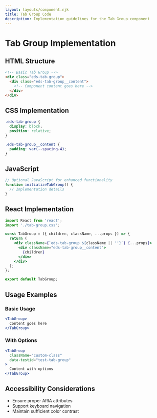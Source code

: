 ```yaml
---
layout: layouts/component.njk
title: Tab Group Code
description: Implementation guidelines for the Tab Group component
---
```


# Tab Group Implementation

## HTML Structure

```html
<!-- Basic Tab Group -->
<div class="eds-tab-group">
  <div class="eds-tab-group__content">
    <!-- Component content goes here -->
  </div>
</div>
```

## CSS Implementation

```css
.eds-tab-group {
  display: block;
  position: relative;
}

.eds-tab-group__content {
  padding: var(--spacing-4);
}
```

## JavaScript

```javascript
// Optional JavaScript for enhanced functionality
function initializeTabGroup() {
  // Implementation details
}
```

## React Implementation

```jsx
import React from 'react';
import './tab-group.css';

const TabGroup = ({ children, className, ...props }) => {
  return (
    <div className={`eds-tab-group ${className || ''}`} {...props}>
      <div className="eds-tab-group__content">
        {children}
      </div>
    </div>
  );
};

export default TabGroup;
```

## Usage Examples

### Basic Usage

```jsx
<TabGroup>
  Content goes here
</TabGroup>
```

### With Options

```jsx
<TabGroup 
  className="custom-class"
  data-testid="test-tab-group"
>
  Content with options
</TabGroup>
```

## Accessibility Considerations

- Ensure proper ARIA attributes
- Support keyboard navigation
- Maintain sufficient color contrast
